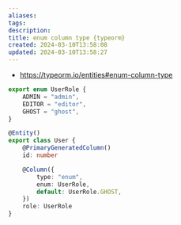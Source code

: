 ```yaml
---
aliases: 
tags: 
description:
title: enum column type {typeorm}
created: 2024-03-10T13:58:08
updated: 2024-03-10T13:58:27
---
```

- <https://typeorm.io/entities#enum-column-type>

```typescript
export enum UserRole {
    ADMIN = "admin",
    EDITOR = "editor",
    GHOST = "ghost",
}

@Entity()
export class User {
    @PrimaryGeneratedColumn()
    id: number

    @Column({
        type: "enum",
        enum: UserRole,
        default: UserRole.GHOST,
    })
    role: UserRole
}
```
